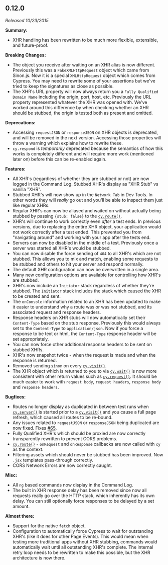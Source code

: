 ## 0.12.0

_Released 10/23/2015_

**Summary:**

- XHR handling has been rewritten to be much more flexible, extensible, and future-proof.

**Breaking Changes:**

- The object you receive after waiting on an XHR alias is now different. Previously this was a `FakeXMLHttpRequest` object which came from Sinon.js. Now it is a special `XMLHttpRequest` object which comes from Cypress. You may need to rewrite some of your assertions but we've tried to keep the signatures as close as possible.
- The XHR's URL property will now always return you a `Fully Qualified Domain Name` including the origin, port, host, etc. Previously the URL property represented whatever the XHR was opened with. We've worked around this difference by when checking whether an XHR should be stubbed, the origin is tested both as present and omitted.

**Deprecations:**

- Accessing `requestJSON` or `responseJSON` on XHR objects is deprecated, and will be removed in the next version. Accessing those properties will throw a warning which explains how to rewrite these.
- `cy.respond` is _temporarily_ deprecated because the semantics of how this works is completely different and will require more work (mentioned later on) before this can be re-enabled again.

**Features:**

- All XHR's (regardless of whether they are stubbed or not) are now logged in the Command Log. Stubbed XHR's display as "XHR Stub" vs vanilla "XHR".
- Stubbed XHR's will now show up in the `Network Tab` in Dev Tools. In other words they will _really_ go out and you'll be able to inspect them just like regular XHRs.
- Regular XHR's can now be aliased and waited on without actually being stubbed by passing `{stub: false}` to the [`cy.route()`](/api/commands/route).
- XHR's will continue to work correctly even _after_ a test ends. In previous versions, due to replacing the entire XHR object, your application would not work correctly after a test ended. This prevented you from "navigating around" and working with your app after the tests end.
- Servers can now be disabled in the middle of a test. Previously once a server was started all XHR's would be stubbed.
- You can now disable the force sending of `404` to all XHR's which are not stubbed. This allows you to mix and match, enabling some requests to be stubbed and others to hit your server and respond normally.
- The default XHR configuration can now be overwritten in a single area.
- Many new configuration options are available for controlling how XHR's are stubbed.
- XHR's now include an `Initiator` stack regardless of whether they're stubbed. The `Initiator` stack includes the stack which caused the XHR to be created and sent.
- The `onConsole` information related to an XHR has been updated to make it easier to understand why a route was or was not stubbed, and its associated request and response headers.
- Response headers on XHR stubs will now automatically set their `Content-Type` based on the stub response. Previously this would always set to the `Content-Type` to `application/json`. Now if you force a response to be text or html, the `Content-Type` response header will be set appropriately.
- You can now force other additional response headers to be sent on stubbed XHRs.
- XHR's now snapshot twice - when the request is made and when the response is returned.
- Removed sending `sinon` on every [`cy.visit()`](/api/commands/visit).
- The XHR object which is returned to you to via [`cy.wait()`](/api/commands/wait) is now more consistent with other return values such as [`cy.request()`](/api/commands/request). It should be much easier to work with `request body`, `request headers`, `response body` and `response headers`.

**Bugfixes:**

- Routes no longer display as duplicated in between test runs when [`cy.server()`](/api/commands/server) is started prior to a [`cy.visit()`](/api/commands/visit) and you cause a full page refresh, which caused all routes to be re-bound.
- Any issues related to `requestJSON` or `responseJSON` being duplicated are now fixed. Fixes [#65](https://github.com/cypress-io/cypress/issues/65).
- Fully Qualified XHR's which should be proxied are now correctly transparently rewritten to prevent CORS problems.
- [`cy.route()`](/api/commands/route) - `onRequest` and `onResponse` callbacks are now called with `cy` as the context.
- Filtering assets which should never be stubbed has been improved. Now `.jsx` templates pass-through correctly.
- CORS Network Errors are now correctly caught.

**Misc:**

- All `ng` based commands now display in the Command Log.
- The built in XHR response delay has been removed since now all requests really go over the HTTP stack, which inherently has its own delay. You can still optionally force responses to be delayed by a set amount.

**Almost there:**

- Support for the native `fetch` object.
- Configuration to automatically force Cypress to wait for outstanding XHR's (like it does for other Page Events). This would mean when testing more traditional apps without XHR stubbing, commands would automatically wait until all outstanding XHR's complete. The internal retry loop needs to be rewritten to make this possible, but the XHR architecture is now there.
